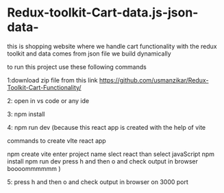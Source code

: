 # Redux-toolkit-Cart-data.js-json-data-
this is shopping website where we handle cart functionality with the redux toolkit and data comes from json file we build dynamically

to run this project use these following commands

1:download zip file from this link https://github.com/usmanzikar/Redux-Toolkit-Cart-Functionality/

2: open in vs code or any ide 

3: npm install

4: npm run dev (because this react app  is created with the help of vite 

commands to create vIte react app

npm create vite 
enter project name 
slect react 
than select javaScript 
npm install
npm run dev 
press h and then o and check output in browser boooommmmmm
) 


5: press h and then o and check output in browser on 3000 port 
